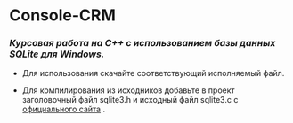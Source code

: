 # Console-CRM
### *Курсовая работа на С++ с иcпользованием базы данных SQLite для Windows.*

- Для использования скачайте соответствующий исполняемый файл. 

- Для компилирования из исходников добавьте в проект заголовочный файл sqlite3.h и исходный файл sqlite3.c c [официального сайта](https://www.sqlite.org/2022/sqlite-amalgamation-3400100.zip) .
